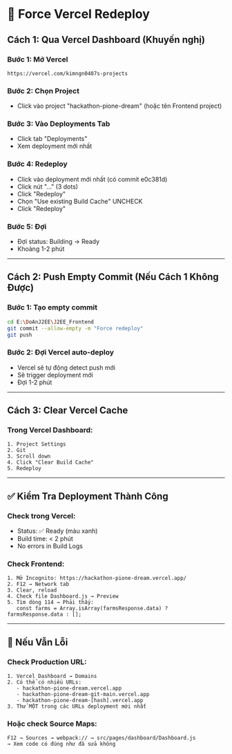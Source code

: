 # 🔄 Force Vercel Redeploy

## Cách 1: Qua Vercel Dashboard (Khuyến nghị)

### Bước 1: Mở Vercel
```
https://vercel.com/kimngn0407s-projects
```

### Bước 2: Chọn Project
- Click vào project "hackathon-pione-dream" (hoặc tên Frontend project)

### Bước 3: Vào Deployments Tab
- Click tab "Deployments"
- Xem deployment mới nhất

### Bước 4: Redeploy
- Click vào deployment mới nhất (có commit e0c381d)
- Click nút "..." (3 dots)
- Click "Redeploy"
- Chọn "Use existing Build Cache" UNCHECK
- Click "Redeploy"

### Bước 5: Đợi
- Đợi status: Building → Ready
- Khoảng 1-2 phút

---

## Cách 2: Push Empty Commit (Nếu Cách 1 Không Được)

### Bước 1: Tạo empty commit
```bash
cd E:\DoAnJ2EE\J2EE_Frontend
git commit --allow-empty -m "Force redeploy"
git push
```

### Bước 2: Đợi Vercel auto-deploy
- Vercel sẽ tự động detect push mới
- Sẽ trigger deployment mới
- Đợi 1-2 phút

---

## Cách 3: Clear Vercel Cache

### Trong Vercel Dashboard:
```
1. Project Settings
2. Git
3. Scroll down
4. Click "Clear Build Cache"
5. Redeploy
```

---

## ✅ Kiểm Tra Deployment Thành Công

### Check trong Vercel:
- Status: ✅ Ready (màu xanh)
- Build time: < 2 phút
- No errors in Build Logs

### Check Frontend:
```
1. Mở Incognito: https://hackathon-pione-dream.vercel.app/
2. F12 → Network tab
3. Clear, reload
4. Check file Dashboard.js → Preview
5. Tìm dòng 114 → Phải thấy:
   const farms = Array.isArray(farmsResponse.data) ? farmsResponse.data : [];
```

---

## 🚨 Nếu Vẫn Lỗi

### Check Production URL:
```
1. Vercel Dashboard → Domains
2. Có thể có nhiều URLs:
   - hackathon-pione-dream.vercel.app
   - hackathon-pione-dream-git-main.vercel.app
   - hackathon-pione-dream-[hash].vercel.app
3. Thử MỘT trong các URLs deployment mới nhất
```

### Hoặc check Source Maps:
```
F12 → Sources → webpack:// → src/pages/dashboard/Dashboard.js
→ Xem code có đúng như đã sửa không
```


